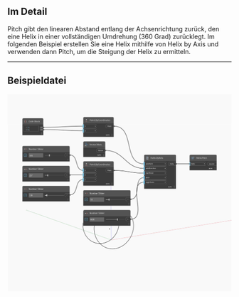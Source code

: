 ## Im Detail
Pitch gibt den linearen Abstand entlang der Achsenrichtung zurück, den eine Helix in einer vollständigen Umdrehung (360 Grad) zurücklegt. Im folgenden Beispiel erstellen Sie eine Helix mithilfe von Helix by Axis und verwenden dann Pitch, um die Steigung der Helix zu ermitteln.
___
## Beispieldatei

![Pitch](./Autodesk.DesignScript.Geometry.Helix.Pitch_img.jpg)

